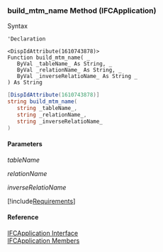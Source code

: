 ﻿### build_mtm_name Method (IFCApplication)

Syntax

```vbnet
'Declaration

<DispIdAttribute(1610743878)>
Function build_mtm_name( _
   ByVal _tableName_ As String, _
   ByVal _relationName_ As String, _
   ByVal _inverseRelatioName_ As String _
) As String
```

```csharp
[DispIdAttribute(1610743878)]
string build_mtm_name( 
   string _tableName_,
   string _relationName_,
   string _inverseRelatioName_
)
```

#### Parameters

_tableName_

_relationName_

_inverseRelatioName_

[!include[Requirements](../partials/requirements.md)]

#### Reference

[IFCApplication Interface](FChoice.Foundation.Clarify.Compatibility~FChoice.Foundation.Clarify.Compatibility.IFCApplication.md)  
[IFCApplication Members](FChoice.Foundation.Clarify.Compatibility~FChoice.Foundation.Clarify.Compatibility.IFCApplication_members.md)